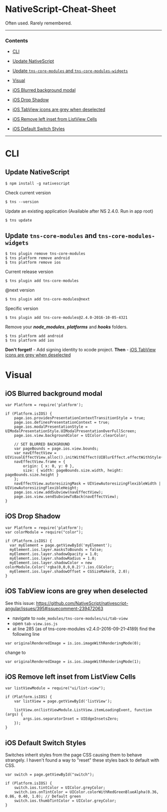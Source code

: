 # NativeScript-Cheat-Sheet
Often used. Rarely remembered.

---

### Contents

* [CLI](#cli)
 * [Update NativeScript](#update-nativescript)
 * [Update `tns-core-modules` and `tns-core-modules-widgets`](#update-tns-core-modules-and-tns-core-modules-widgets)

* [Visual](#visual)
 * [iOS Blurred background modal](#ios-blurred-background-modal)
 * [iOS Drop Shadow](#ios-drop-shadow)
 * [iOS TabView icons are grey when deselected](#ios-tabview-icons-are-grey-when-deselected)
 * [iOS Remove left inset from ListView Cells](#ios-remove-left-inset-from-listview-cells)
 * [iOS Default Switch Styles](#ios-default-switch-styles)

---

# CLI

Update NativeScript
---

```
$ npm install -g nativescript
```

Check current version
```
$ tns --version
```

Update an existing application (Available after NS 2.4.0. Run in app root)

```
$ tns update
```

Update `tns-core-modules` and `tns-core-modules-widgets`
---

```
$ tns plugin remove tns-core-modules
$ tns platform remove android
$ tns platform remove ios
```
Current release version
```
$ tns plugin add tns-core-modules
```
@next version
```
$ tns plugin add tns-core-modules@next
```
Specific version
```
$ tns plugin add tns-core-modules@2.4.0-2016-10-05-4321
```
Remove your _**node_modules**_, _**platforms**_ and _**hooks**_ folders.
```
$ tns platform add android
$ tns platform add ios
```

**Don't forget!** - Add signing identity to xcode project.
**Then** - [iOS TabView icons are grey when deselected](#ios-tabview-icons-are-grey-when-deselected)

# Visual

iOS Blurred background modal
---

```
var Platform = require('platform');

if (Platform.isIOS) {
    page.ios.providesPresentationContextTransitionStyle = true;
    page.ios.definesPresentationContext = true;
    page.ios.modalPresentationStyle = UIModalPresentationStyle.UIModalPresentationOverFullScreen;
    page.ios.view.backgroundColor = UIColor.clearColor;

    // SET BLURRED BACKGROUND
    var pageBounds = page.ios.view.bounds;
    var navEffectView = UIVisualEffectView.alloc().initWithEffect(UIBlurEffect.effectWithStyle(UIBlurEffectStyleLight));
    navEffectView.frame = {
        origin: { x: 0, y: 0 },
        size: { width: pageBounds.size.width, height: pageBounds.size.height }
    };
    navEffectView.autoresizingMask = UIViewAutoresizingFlexibleWidth | UIViewAutoresizingFlexibleHeight;
    page.ios.view.addSubview(navEffectView);
    page.ios.view.sendSubviewToBack(navEffectView);
}
```

iOS Drop Shadow
-----

```
var Platform = require('platform');
var colorModule = require("color");
  
if (Platform.isIOS) {
  var myElement = page.getViewById('myElement');
  myElement.ios.layer.masksToBounds = false;
  myElement.ios.layer.shadowOpacity = 1.0;
  myElement.ios.layer.shadowRadius = 1.0;
  myElement.ios.layer.shadowColor = new colorModule.Color('rgba(0,0,0,0.2)').ios.CGColor;
  myElement.ios.layer.shadowOffset = CGSizeMake(0, 2.0);
}
```

iOS TabView icons are grey when deselected
---

See this issue: https://github.com/NativeScript/nativescript-angular/issues/395#issuecomment-239472063

* navigate to `node_modules/tns-core-modules/ui/tab-view`
* open `tab-view.ios.js`
* at line 285 (as of tns-core-modules v2.4.0-2016-09-21-4189) find the following line
```
var originalRenderedImage = is.ios.imageWithRenderingMode(0);
```
change to
```
var originalRenderedImage = is.ios.imageWithRenderingMode(1);
```

iOS Remove left inset from ListView Cells
---

```
var listViewModule = require("ui/list-view");

if (Platform.isIOS) {
    var listView = page.getViewById('listView');

    listView.on(listViewModule.ListView.itemLoadingEvent, function (args) {
        args.ios.separatorInset = UIEdgeInsetsZero;
    });
}
```

iOS Default Switch Styles
---
Switches inherit styles from the page CSS causing them to behave strangely. I haven't found a way to "reset" these styles back to default with CSS.

```
var switch = page.getViewById("switch");

if (Platform.isIOS) {
    switch.ios.tintColor = UIColor.greyColor;
    switch.ios.onTintColor = UIColor.colorWithRedGreenBlueAlpha(0.36, 0.86, 0.40, 1.0); // Default green
    switch.ios.thumbTintColor = UIColor.greyColor;
}
```
